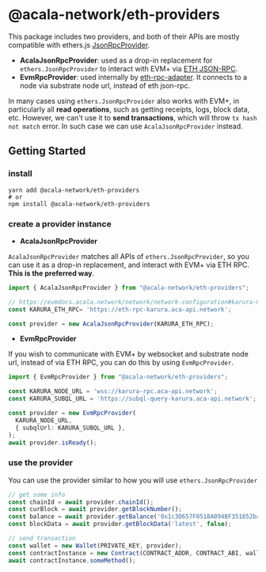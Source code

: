 # @acala-network/eth-providers
This package includes two providers, and both of their APIs are mostly compatible with ethers.js [JsonRpcProvider](https://docs.ethers.io/v5/single-page/#/v5/api/providers/jsonrpc-provider/-%23-JsonRpcProvider).

 - **AcalaJsonRpcProvider**: used as a drop-in replacement for `ethers.JsonRpcProvider` to interact with EVM+ via [ETH JSON-RPC](https://ethereum.org/en/developers/docs/apis/json-rpc/).
 - **EvmRpcProvider**: used internally by [eth-rpc-adapter](../eth-rpc-adapter). It connects to a node via substrate node url, instead of eth json-rpc.

In many cases using `ethers.JsonRpcProvider` also works with EVM+, in particularly all **read operations**, such as getting receipts, logs, block data, etc. However, we can't use it to **send transactions**, which will throw `tx hash not match` error. In such case we can use `AcalaJsonRpcProvider` instead.

## Getting Started
### install
```
yarn add @acala-network/eth-providers
# or 
npm install @acala-network/eth-providers
```

### create a provider instance 
- **AcalaJsonRpcProvider**

`AcalaJsonRpcProvider` matches all APIs of `ethers.JsonRpcProvider`, so you can use it as a drop-in replacement, and interact with EVM+ via ETH RPC. **This is the preferred way**.
```ts
import { AcalaJsonRpcProvider } from "@acala-network/eth-providers";

// https://evmdocs.acala.network/network/network-configuration#karura-mainnet
const KARURA_ETH_RPC= 'https://eth-rpc-karura.aca-api.network';

const provider = new AcalaJsonRpcProvider(KARURA_ETH_RPC);
```

- **EvmRpcProvider**

If you wish to communicate with EVM+ by websocket and substrate node url, instead of via ETH RPC, you can do this by using `EvmRpcProvider`.
```ts
import { EvmRpcProvider } from "@acala-network/eth-providers";

const KARURA_NODE_URL = 'wss://karura-rpc.aca-api.network';
const KARURA_SUBQL_URL = 'https://subql-query-karura.aca-api.network';

const provider = new EvmRpcProvider(
  KARURA_NODE_URL,
  { subqlUrl: KARURA_SUBQL_URL },
);
await provider.isReady();
```

### use the provider
You can use the provider similar to how you will use `ethers.JsonRpcProvider`

```ts
// get some info
const chainId = await provider.chainId();
const curBlock = await provider.getBlockNumber();
const balance = await provider.getBalance('0x1c3D657F0518A094BF351852bad4285EFc0D5Ce9');
const blockData = await provider.getBlockData('latest', false);

// send transaction
const wallet = new Wallet(PRIVATE_KEY, provider);
const contractInstance = new Contract(CONTRACT_ADDR, CONTRACT_ABI, wallet);
await contractInstance.someMethod();
```
